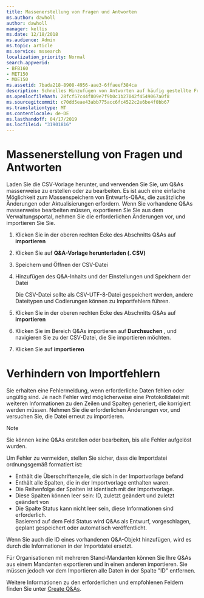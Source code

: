 ```yaml
---
title: Massenerstellung von Fragen und Antworten
ms.author: dawholl
author: dawholl
manager: kellis
ms.date: 12/18/2018
ms.audience: Admin
ms.topic: article
ms.service: mssearch
localization_priority: Normal
search.appverid:
- BFB160
- MET150
- MOE150
ms.assetid: 7bada218-8908-4956-aae3-6ffaeef384ca
description: Schnelles Hinzufügen von Antworten auf häufig gestellte Fragen mit Importtools im Microsoft Search Admin Portal
ms.openlocfilehash: 28fcf57c44f809e7f9b0c1b27042f4549067a0f8
ms.sourcegitcommit: c70dd5eae43abb775acc6fc4522c2e6be4f0bb67
ms.translationtype: MT
ms.contentlocale: de-DE
ms.lasthandoff: 04/17/2019
ms.locfileid: "31901816"
---
```

# <a name="bulk-create-qas"></a>Massenerstellung von Fragen und Antworten

Laden Sie die CSV-Vorlage herunter, und verwenden Sie Sie, um Q&As massenweise zu erstellen oder zu bearbeiten. Es ist auch eine einfache Möglichkeit zum Massenspeichern von Entwurfs-Q&As, die zusätzliche Änderungen oder Aktualisierungen erfordern. Wenn Sie vorhandene Q&As massenweise bearbeiten müssen, exportieren Sie Sie aus dem Verwaltungsportal, nehmen Sie die erforderlichen Änderungen vor, und importieren Sie Sie.
  
1. Klicken Sie in der oberen rechten Ecke des Abschnitts Q&As auf **importieren**
    
2. Klicken Sie auf **Q&A-Vorlage herunterladen (. CSV)**
    
3. Speichern und Öffnen der CSV-Datei
    
4. Hinzufügen des Q&A-Inhalts und der Einstellungen und Speichern der Datei

    Die CSV-Datei sollte als CSV-UTF-8-Datei gespeichert werden, andere Dateitypen und Codierungen können zu Importfehlern führen.
    
5. Klicken Sie in der oberen rechten Ecke des Abschnitts Q&As auf **importieren**
    
6. Klicken Sie im Bereich Q&As importieren auf **Durchsuchen** , und navigieren Sie zu der CSV-Datei, die Sie importieren möchten. 
    
7. Klicken Sie auf **importieren**

# <a name="prevent-import-errors"></a>Verhindern von Importfehlern      
Sie erhalten eine Fehlermeldung, wenn erforderliche Daten fehlen oder ungültig sind. Je nach Fehler wird möglicherweise eine Protokolldatei mit weiteren Informationen zu den Zeilen und Spalten generiert, die korrigiert werden müssen. Nehmen Sie die erforderlichen Änderungen vor, und versuchen Sie, die Datei erneut zu importieren.

> [!NOTE]
> Sie können keine Q&As erstellen oder bearbeiten, bis alle Fehler aufgelöst wurden. 

Um Fehler zu vermeiden, stellen Sie sicher, dass die Importdatei ordnungsgemäß formatiert ist:
- Enthält die Überschriftenzeile, die sich in der Importvorlage befand
- Enthält alle Spalten, die in der Importvorlage enthalten waren.
- Die Reihenfolge der Spalten ist identisch mit der Importvorlage.
- Diese Spalten können leer sein: ID, zuletzt geändert und zuletzt geändert von
- Die Spalte Status kann nicht leer sein, diese Informationen sind erforderlich.  
Basierend auf dem Feld Status wird Q&As als Entwurf, vorgeschlagen, geplant gespeichert oder automatisch veröffentlicht.

Wenn Sie auch die ID eines vorhandenen Q&A-Objekt hinzufügen, wird es durch die Informationen in der Importdatei ersetzt.

Für Organisationen mit mehreren Stand-Mandanten können Sie Ihre Q&As aus einem Mandanten exportieren und in einen anderen importieren. Sie müssen jedoch vor dem Importieren alle Daten in der Spalte "ID" entfernen.

Weitere Informationen zu den erforderlichen und empfohlenen Feldern finden Sie unter [Create Q&As](create-qas.md).

  

